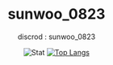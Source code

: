 <div align="center">

# sunwoo_0823

discrod : sunwoo_0823

![Stat](https://github-readme-stats.vercel.app/api?username=kimpure&show_icons=true&theme=dark)
[![Top Langs](https://github-readme-stats.vercel.app/api/top-langs/?username=kimpure&langs_count=6&layout=compact&theme=dark)](https://github.com/kimpure/kimpure)
</div>
